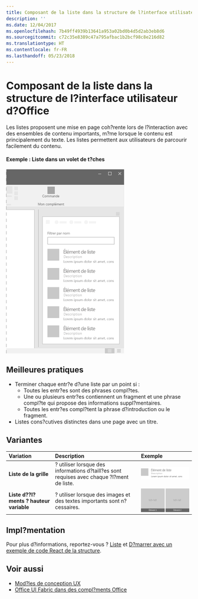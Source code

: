 ```yaml
---
title: Composant de la liste dans la structure de l?interface utilisateur d?Office
description: ''
ms.date: 12/04/2017
ms.openlocfilehash: 7b49ff4939b13641a953a02bd0b4d5d2ab3eb8d6
ms.sourcegitcommit: c72c35e8389c47a795afbac1b2bcf98c8e216d82
ms.translationtype: HT
ms.contentlocale: fr-FR
ms.lasthandoff: 05/23/2018
---
```

# <a name="list-component-in-office-ui-fabric"></a>Composant de la liste dans la structure de l?interface utilisateur d?Office

Les listes proposent une mise en page coh?rente lors de l?interaction avec des ensembles de contenu importants, m?me lorsque le contenu est principalement du texte. Les listes permettent aux utilisateurs de parcourir facilement du contenu. 
  
#### <a name="example-list-in-a-task-pane"></a>Exemple : Liste dans un volet de t?ches

![Image illustrant une liste](../images/overview-with-app-list.png)

## <a name="best-practices"></a>Meilleures pratiques

- Terminer chaque entr?e d?une liste par un point si :
  - Toutes les entr?es sont des phrases compl?tes.
  - Une ou plusieurs entr?es contiennent un fragment et une phrase compl?te qui propose des informations suppl?mentaires.
  - Toutes les entr?es compl?tent la phrase d?introduction ou le fragment.
- Listes cons?cutives distinctes dans une page avec un titre.

## <a name="variants"></a>Variantes

|**Variation**|**Description**|**Exemple**|
|:------------|:--------------|:----------|
|**Liste de la grille**|? utiliser lorsque des informations d?taill?es sont requises avec chaque ?l?ment de liste.|![Image de la liste de la grille](../images/list.png)<br/>|
|**Liste d??l?ments ? hauteur variable**|? utiliser lorsque des images et des textes importants sont n?cessaires.|![Image de la liste des ?l?ments ? hauteur variable](../images/list-grid.png)<br/>|

## <a name="implementation"></a>Impl?mentation

Pour plus d?informations, reportez-vous ? [Liste](https://dev.office.com/fabric#/components/list) et [D?marrer avec un exemple de code React de la structure](https://github.com/OfficeDev/Word-Add-in-GettingStartedFabricReact).

## <a name="see-also"></a>Voir aussi

- [Mod?les de conception UX](https://github.com/OfficeDev/Office-Add-in-UX-Design-Patterns-Code)
- [Office UI Fabric dans des compl?ments Office](office-ui-fabric.md)

